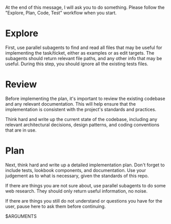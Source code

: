 At the end of this message, I will ask you to do something. Please follow the "Explore, Plan, Code, Test" workflow when you start.

# Explore
First, use parallel subagents to find and read all files that may be useful for implementing the task/ticket, either as examples or as edit targets. The subagents should return relevant file paths, and any other info that may be useful. During this step, you should ignore all the existing tests files.

# Review
Before implementing the plan, it's important to review the existing codebase and any relevant documentation. This will help ensure that the implementation is consistent with the project's standards and practices.

Think hard and write up the current state of the codebase, including any relevant architectural decisions, design patterns, and coding conventions that are in use.

# Plan
Next, think hard and write up a detailed implementation plan. Don't forget to include tests, lookbook components, and documentation. Use your judgement as to what is necessary, given the standards of this repo.

If there are things you are not sure about, use parallel subagents to do some web research. They should only return useful information, no noise.

If there are things you still do not understand or questions you have for the user, pause here to ask them before continuing.

$ARGUMENTS